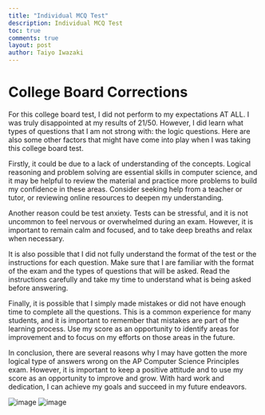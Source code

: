 ```yaml
---
title: "Individual MCQ Test"
description: Individual MCQ Test
toc: true
comments: true
layout: post
author: Taiyo Iwazaki
---
```



# College Board Corrections

For this college board test, I did not perform to my expectations AT ALL. I was truly disappointed at my results of 21/50. However, I did learn what types of questions that I am not strong with: the logic questions. Here are also some other factors that might have come into play when I was taking this college board test.

Firstly, it could be due to a lack of understanding of the concepts. Logical reasoning and problem solving are essential skills in computer science, and it may be helpful to review the material and practice more problems to build my confidence in these areas. Consider seeking help from a teacher or tutor, or reviewing online resources to deepen my understanding.

Another reason could be test anxiety. Tests can be stressful, and it is not uncommon to feel nervous or overwhelmed during an exam. However, it is important to remain calm and focused, and to take deep breaths and relax when necessary.

It is also possible that I did not fully understand the format of the test or the instructions for each question. Make sure that I are familiar with the format of the exam and the types of questions that will be asked. Read the instructions carefully and take my time to understand what is being asked before answering.

Finally, it is possible that I simply made mistakes or did not have enough time to complete all the questions. This is a common experience for many students, and it is important to remember that mistakes are part of the learning process. Use my score as an opportunity to identify areas for improvement and to focus on my efforts on those areas in the future.

In conclusion, there are several reasons why I may have gotten the more logical type of answers wrong on the AP Computer Science Principles exam. However, it is important to keep a positive attitude and to use my score as an opportunity to improve and grow. With hard work and dedication, I can achieve my goals and succeed in my future endeavors.

![image](https://user-images.githubusercontent.com/111478625/215678246-14f6c61a-c7d2-4537-a9d3-a83769e7f86f.png)
![image](https://user-images.githubusercontent.com/111478625/215678533-85f78be4-8a4f-478a-9518-b293ccfb7b3e.png)
